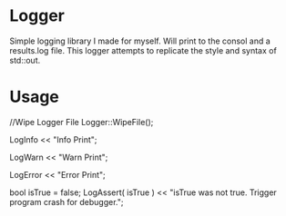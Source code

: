 # Logger

Simple logging library I made for myself. Will print to the consol and a results.log file. This logger attempts to replicate the style and syntax of std::out.

# Usage

//Wipe Logger File
Logger::WipeFile();

LogInfo << "Info Print";

LogWarn << "Warn Print";

LogError << "Error Print";

bool isTrue = false;
LogAssert( isTrue ) << "isTrue was not true. Trigger program crash for debugger.";
